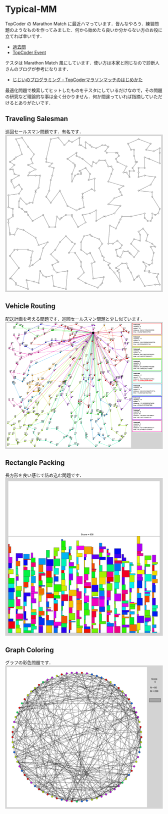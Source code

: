 # Typical-MM
TopCoder の Marathon Match に最近ハマっています．皆んなやろう．練習問題のようなものを作ってみました．何から始めたら良いか分からない方のお役に立てれば幸いです．
- [過去問](https://community.topcoder.com/longcontest/stats/?module=MatchList)  
- [TopCoder Event](https://www.topcoder.com/community/events/)

テスタは Marathon Match 風にしています．使い方は本家と同じなので診断人さんのブログが参考になります．
- [じじいのプログラミング - TopCoderマラソンマッチのはじめかた](http://shindannin.hatenadiary.com/entry/2014/10/05/003714)  
  
最適化問題で検索してヒットしたものをテスタにしているだけなので，その問題の研究など理論的な事は全く分かりません．何か間違っていれば指摘していただけるとありがたいです．  
  

## Traveling Salesman
巡回セールスマン問題です．有名です．  
![1.png](TravelingSalesman/image/1.png)

## Vehicle Routing
配送計画を考える問題です．巡回セールスマン問題と少し似ています．  
![1.png](VehicleRouting/image/1.png)

## Rectangle Packing
長方形を良い感じで詰め込む問題です．  
![1.png](RectanglePacking/image/1.png)

## Graph Coloring
グラフの彩色問題です．
![1.png](GraphColoring/image/1.png)
